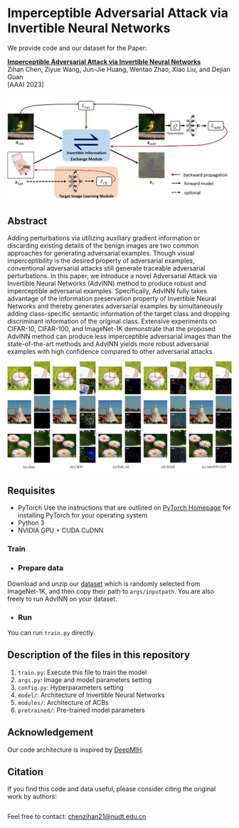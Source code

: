 # Imperceptible Adversarial Attack via Invertible Neural Networks
We provide code and our dataset for the Paper:

**[Imperceptible Adversarial Attack via Invertible Neural Networks](#)**\
Zihan Chen, Ziyue Wang, Jun-Jie Huang, Wentao Zhao, Xiao Liu, and Dejian Guan\
[AAAI 2023]

<img src='imgs/AdvINN_overview.png'/>



## Abstract
Adding perturbations via utilizing auxiliary gradient information or discarding existing details of the benign images are two common approaches for generating adversarial examples. Though visual imperceptibility is the desired property of adversarial examples, conventional adversarial attacks still generate traceable adversarial perturbations. In this paper, we introduce a novel Adversarial Attack via Invertible Neural Networks (AdvINN) method to produce robust and imperceptible adversarial examples. Specifically, AdvINN fully takes advantage of the information preservation property of Invertible Neural Networks and thereby generates adversarial examples by simultaneously adding class-specific semantic information of the target class and dropping discriminant information of the original class. Extensive experiments on CIFAR-10, CIFAR-100, and ImageNet-1K demonstrate that the proposed AdvINN method can produce less imperceptible adversarial images than the state-of-the-art methods and AdvINN yields more robust adversarial examples with high confidence compared to other adversarial attacks.

<img src='imgs/results_on_imagenet.png'/>



## Requisites

* PyTorch
  Use the instructions that are outlined on [PyTorch Homepage](http://pytorch.org/docs/master) for installing PyTorch for your operating system
* Python 3
* NVIDIA GPU + CUDA CuDNN



### Train

- ### Prepare data

Download and unzip our [dataset](https://drive.google.com/file/d/1HHLxXVuCYNdiaXoWH3gyDvCbJSM3rWKi/view?usp=sharing) which is randomly selected from ImageNet-1K, and then copy their path to ```args/inputpath```. You are also freely to run AdvINN on your dataset.

- ### Run

You can run ```train.py``` directly.

## Description of the files in this repository

1) ``train.py``: Execute this file to train the model 
2) ``args.py``: Image and model parameters setting 
3) ``config.py``: Hyperparameters setting
4) ``model/``: Architecture of Invertible Neural Networks
5) ``modules/``: Architecture of ACBs
6) ``pretrained/``: Pre-trained model parameters

## Acknowledgement

Our code architecture  is inspired by [DeepMIH](https://github.com/TomTomTommi/DeepMIH).



## Citation

If you find this code and data useful, please consider citing the original work by authors:

```
```

Feel free to contact: chenzihan21@nudt.edu.cn
